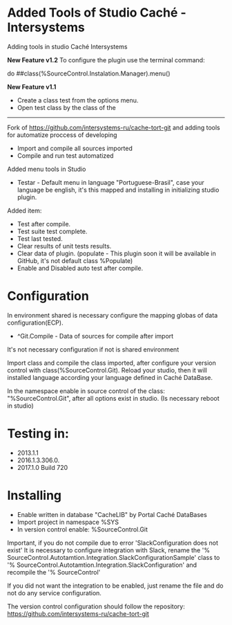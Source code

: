 # Added Tools of Studio Caché - Intersystems
Adding tools in studio Caché Intersystems

**New Feature v1.2**
To configure the plugin use the terminal command:

do ##class(%SourceControl.Instalation.Manager).menu()

**New Feature v1.1**
- Create a class test from the options menu.
- Open test class by the class of the

-----

Fork of https://github.com/intersystems-ru/cache-tort-git and adding tools for automatize proccess of developing

- Import and compile all sources imported
- Compile and run test automatized

Added menu tools in Studio 
- Testar - Default menu in language "Portuguese-Brasil", case your language be english, it's this mapped and installing in initializing studio plugin.

Added item:
- Test after compile.
- Test suite test complete.
- Test last tested.
- Clear results of unit tests results.
- Clear data of plugin. (populate - This plugin soon it will be available in GitHub, it's not default class %Populate)
- Enable and Disabled auto test after compile.

# Configuration
In environment shared is necessary configure the mapping globas of data configuration(ECP).
- ^Git.Compile - Data of sources for compile after import

It's not necessary configuration if not is shared environment

Import class and compile the class imported, after configure your version control with class(%SourceControl.Git).
Reload your studio, then it will installed language according your language defined in Caché DataBase.

In the namespace enable in source control of the class: "%SourceControl.Git", after all options exist in studio.
(Is necessary reboot in studio)

# Testing in: 
- 2013.1.1
- 2016.1.3.306.0.
- 2017.1.0 Build 720

# Installing
- Enable written in database "CacheLIB" by Portal Caché DataBases
- Import project in namespace %SYS
- In version control enable: %SourceControl.Git

Important, if you do not compile due to error 'SlackConfiguration does not exist' 
It is necessary to configure integration with Slack, rename the 
'% SourceControl.Autotamtion.Integration.SlackConfigurationSample' class to 
'% SourceControl.Autotamtion.Integration.SlackConfiguration' and recompile the '% SourceControl'

If you did not want the integration to be enabled, just rename the file and do not do any service configuration.

The version control configuration should follow the repository: 
https://github.com/intersystems-ru/cache-tort-git 

